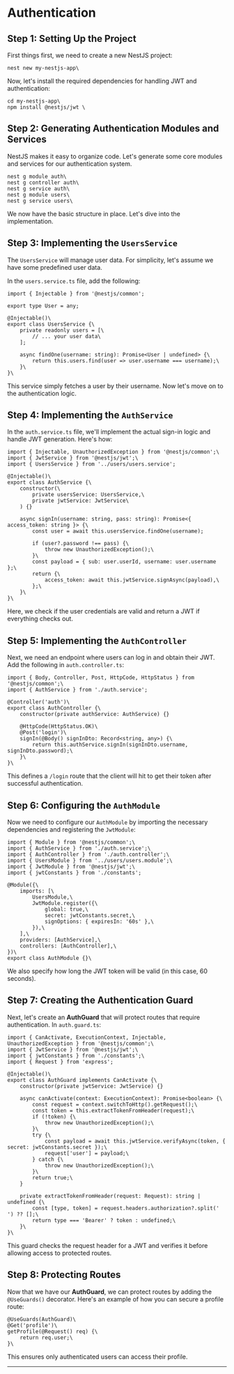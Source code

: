 # Authentication

## Step 1: Setting Up the Project

First things first, we need to create a new NestJS project:

```bash\
nest new my-nestjs-app\
```

Now, let's install the required dependencies for handling JWT and authentication:

```bash\
cd my-nestjs-app\
npm install @nestjs/jwt \
```

## Step 2: Generating Authentication Modules and Services

NestJS makes it easy to organize code. Let's generate some core modules and services for our authentication system.

```bash\
nest g module auth\
nest g controller auth\
nest g service auth\
nest g module users\
nest g service users\
```

We now have the basic structure in place. Let's dive into the implementation.

## Step 3: Implementing the `UsersService`

The `UsersService` will manage user data. For simplicity, let's assume we have some predefined user data.

In the `users.service.ts` file, add the following:

```typescript\
import { Injectable } from '@nestjs/common';

export type User = any;

@Injectable()\
export class UsersService {\
    private readonly users = [\
        // ... your user data\
    ];

    async findOne(username: string): Promise<User | undefined> {\
        return this.users.find(user => user.username === username);\
    }\
}\
```

This service simply fetches a user by their username. Now let's move on to the authentication logic.

## Step 4: Implementing the `AuthService`

In the `auth.service.ts` file, we'll implement the actual sign-in logic and handle JWT generation. Here's how:

```typescript\
import { Injectable, UnauthorizedException } from '@nestjs/common';\
import { JwtService } from '@nestjs/jwt';\
import { UsersService } from '../users/users.service';

@Injectable()\
export class AuthService {\
    constructor(\
        private usersService: UsersService,\
        private jwtService: JwtService\
    ) {}

    async signIn(username: string, pass: string): Promise<{ access_token: string }> {\
        const user = await this.usersService.findOne(username);

        if (user?.password !== pass) {\
            throw new UnauthorizedException();\
        }\
        const payload = { sub: user.userId, username: user.username };\
        return {\
            access_token: await this.jwtService.signAsync(payload),\
        };\
    }\
}\
```

Here, we check if the user credentials are valid and return a JWT if everything checks out.

## Step 5: Implementing the `AuthController`

Next, we need an endpoint where users can log in and obtain their JWT. Add the following in `auth.controller.ts`:

```typescript\
import { Body, Controller, Post, HttpCode, HttpStatus } from '@nestjs/common';\
import { AuthService } from './auth.service';

@Controller('auth')\
export class AuthController {\
    constructor(private authService: AuthService) {}

    @HttpCode(HttpStatus.OK)\
    @Post('login')\
    signIn(@Body() signInDto: Record<string, any>) {\
        return this.authService.signIn(signInDto.username, signInDto.password);\
    }\
}\
```

This defines a `/login` route that the client will hit to get their token after successful authentication.

## Step 6: Configuring the `AuthModule`

Now we need to configure our `AuthModule` by importing the necessary dependencies and registering the `JwtModule`:

```typescript\
import { Module } from '@nestjs/common';\
import { AuthService } from './auth.service';\
import { AuthController } from './auth.controller';\
import { UsersModule } from '../users/users.module';\
import { JwtModule } from '@nestjs/jwt';\
import { jwtConstants } from './constants';

@Module({\
    imports: [\
        UsersModule,\
        JwtModule.register({\
            global: true,\
            secret: jwtConstants.secret,\
            signOptions: { expiresIn: '60s' },\
        }),\
    ],\
    providers: [AuthService],\
    controllers: [AuthController],\
})\
export class AuthModule {}\
```

We also specify how long the JWT token will be valid (in this case, 60 seconds).

## Step 7: Creating the Authentication Guard

Next, let's create an **AuthGuard** that will protect routes that require authentication. In `auth.guard.ts`:

```typescript\
import { CanActivate, ExecutionContext, Injectable, UnauthorizedException } from '@nestjs/common';\
import { JwtService } from '@nestjs/jwt';\
import { jwtConstants } from './constants';\
import { Request } from 'express';

@Injectable()\
export class AuthGuard implements CanActivate {\
    constructor(private jwtService: JwtService) {}

    async canActivate(context: ExecutionContext): Promise<boolean> {\
        const request = context.switchToHttp().getRequest();\
        const token = this.extractTokenFromHeader(request);\
        if (!token) {\
            throw new UnauthorizedException();\
        }\
        try {\
            const payload = await this.jwtService.verifyAsync(token, { secret: jwtConstants.secret });\
            request['user'] = payload;\
        } catch {\
            throw new UnauthorizedException();\
        }\
        return true;\
    }

    private extractTokenFromHeader(request: Request): string | undefined {\
        const [type, token] = request.headers.authorization?.split(' ') ?? [];\
        return type === 'Bearer' ? token : undefined;\
    }\
}\
```

This guard checks the request header for a JWT and verifies it before allowing access to protected routes.

## Step 8: Protecting Routes

Now that we have our **AuthGuard**, we can protect routes by adding the `@UseGuards()` decorator. Here's an example of how you can secure a profile route:

```typescript\
@UseGuards(AuthGuard)\
@Get('profile')\
getProfile(@Request() req) {\
    return req.user;\
}\
```

This ensures only authenticated users can access their profile.

---
